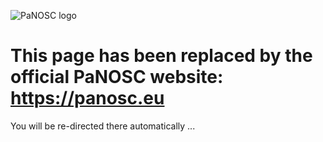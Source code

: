 <meta http-equiv = "refresh" content = "2; url = https://panosc.eu" />

![PaNOSC logo](https://github.com/panosc-eu/panosc/blob/master/Logos%20and%20Templates/Logos/PaNOSC/PaNOSClogo_web_RGB_1024px.jpg "The PaNOSC logo")

# This page has been replaced by the official PaNOSC website: https://panosc.eu

You will be re-directed there automatically ... 
